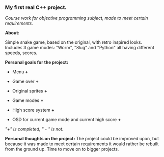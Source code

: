 ### **My first real C++ project.**

_Course work for objective programming subject, made to meet certain requirements._

**About:**

Simple snake game, based on the original, with retro inspired looks. \
Includes 3 game modes: "Worm", "Slug" and "Python" all having different speeds, scores. 

**Personal goals for the project:**

- Menu **+**

- Game over **+** 

- Original sprites **+**

- Game modes **+**

- High score system **+**

- OSD for current game mode and current high score **+**

_"+" is completed, " - " is not._

**Personal thoughts on the project:**
The project could be improved upon, but because it was made to meet certain requirements it would rather be rebuilt from the ground up. Time to move on to bigger projects.



